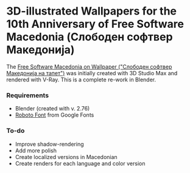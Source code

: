 # 3D-illustrated Wallpapers for the 10th Anniversary of Free Software Macedonia (Слободен софтвер Македонија)

The [Free Software Macedonia on Wallpaper ("Слободен софтвер Македонија на тапет")](http://nicer2.com/10-years-free-software-macedonia-wallpapers/) was initially created with 3D Studio Max and rendered with V-Ray. This is a complete re-work in Blender.

### Requirements

- Blender (created with v. 2.76)
- [Roboto Font](https://www.google.com/fonts/specimen/Roboto) from Google Fonts

### To-do

- Improve shadow-rendering
- Add more polish
- Create localized versions in Macedonian
- Create renders for each language and color version
